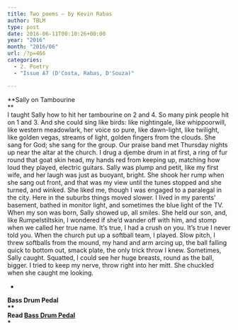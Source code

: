 ```yaml
---
title: Two poems – by Kevin Rabas
author: TBLM
type: post
date: 2016-06-11T00:10:26+00:00
year: "2016"
month: "2016/06"
url: /?p=466
categories:
  - 2. Poetry
  - "Issue A7 (D'Costa, Rabas, D'Souza)"

---
```

**Sally on Tambourine  
**  
I taught Sally how to hit her tambourine on 2 and 4. So many pink people hit on 1 and 3. And she could sing like birds: like nightingale, like whippoorwill, like western meadowlark, her voice so pure, like dawn-light, like twilight, like golden vegas, streams of light, golden fingers from the clouds. She sang for God; she sang for the group. Our praise band met Thursday nights up near the altar at the church. I drug a djembe drum in at first, a ring of fur round that goat skin head, my hands red from keeping up, matching how loud they played, electric guitars. Sally was plump and petit, like my first wife, and her laugh was just as buoyant, bright. She shook her rump when she sang out front, and that was my view until the tunes stopped and she turned, and winked. She liked me, though I was engaged to a paralegal in the city. Here in the suburbs things moved slower. I lived in my parents’ basement, bathed in monitor light, and sometimes the blue light of the TV. When my son was born, Sally showed up, all smiles. She held our son, and, like Rumpelstiltskin, I wondered if she’d wander off with him, and stomp when we called her true name. It’s true, I had a crush on you. It’s true I never told you. When the church put up a softball team, I played. Slow pitch, I threw softballs from the mound, my hand and arm arcing up, the ball falling quick to bottom out, smack plate, the only trick throw I knew. Sometimes, Sally caught. Squatted, I could see her huge breasts, round as the ball, bigger. I tried to keep my nerve, throw right into her mitt. She chuckled when she caught me looking.

*

**Bass Drum Pedal  
**  
Read [Bass Drum Pedal][1]  
\***

 [1]: http://bombayliterarymagazine.com/wp-content/uploads/2016/06/Bass-Drum-Pedal.pdf
